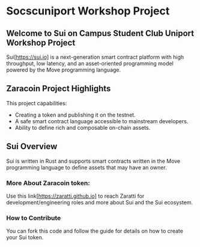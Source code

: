 # Socscuniport Workshop Project

## Welcome to Sui on Campus Student Club Uniport Workshop Project

Sui[https://sui.io] is a next-generation smart contract platform with high throughput, low latency, and an asset-oriented programming model powered by the Move programming language.

## Zaracoin Project Highlights
This project capabilities:

- Creating a token and publishing it on the testnet.
- A safe smart contract language accessible to mainstream developers.
- Ability to define rich and composable on-chain assets.

## Sui Overview
Sui is written in Rust and supports smart contracts written in the Move programming language to define assets that may have an owner.

### More About Zaracoin token:
Use this link[https://zaratti.github.io] to reach Zaratti for development/engineering roles and more about Sui and the Sui ecosystem.

### How to Contribute
You can fork this code and follow the guide for details on how to create your Sui token.